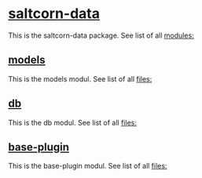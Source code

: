# [saltcorn-data](module-saltcorn-data_index-saltcorn-data_overview.html)
This is the saltcorn-data package. See list of all [modules:](module-saltcorn-data_index-saltcorn-data_overview.html)


## [models](module-models_index-models_overview.html)
This is the models modul. See list of all [files:](module-models_index-models_overview.html)


## [db](module-db_index-db_overview.html)
This is the db modul. See list of all [files:](module-db_index-db_overview.html)


## [base-plugin](module-base-plugin_index-base-plugin_overview.html)
This is the base-plugin modul. See list of all [files:](module-base-plugin_index-base-plugin_overview.html)
